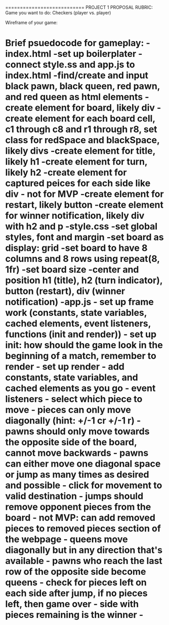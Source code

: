 ===========================
PROJECT 1 PROPOSAL RUBRIC:
Game you want to do:
    Checkers (player vs. player)

Wireframe of your game:


Brief psuedocode for gameplay:
    -index.html
        -set up boilerplater
        -connect style.ss and app.js to index.html
        -find/create and input black pawn, black queen, red pawn, and red queen as html elements
        -create element for board, likely div
        -create element for each board cell, c1 through c8 and r1 through r8, set class for redSpace and blackSpace, likely divs
        -create element for title, likely h1
        -create element for turn, likely h2
        -create element for captured peices for each side like div - not for MVP
        -create element for restart, likely button
        -create element for winner notification, likely div with h2 and p
    -style.css
        -set global styles, font and margin
        -set board as display: grid
        -set board to have 8 columns and 8 rows using repeat(8, 1fr)
        -set board size
        -center and position h1 (title), h2 (turn indicator), button (restart), div (winner notification)
    -app.js
        - set up frame work (constants, state variables, cached elements, event listeners, functions (init and render))
        - set up init: how should the game look in the beginning of a match, remember to render
        - set up render
        - add constants, state variables, and cached elements as you go
        - event listeners
            - select which piece to move
            - pieces can only move diagonally (hint: +/-1 cr +/-1 r)
            - pawns should only move towards the opposite side of the board, cannot move backwards
            - pawns can either move one diagonal space or jump as many times as desired and possible
            - click for movement to valid destination
            - jumps should remove opponent pieces from the board
            - not MVP: can add removed pieces to removed pieces section of the webpage
            - queens move diagonally but in any direction that's available
            - pawns who reach the last row of the opposite side become queens
            - check for pieces left on each side after jump, if no pieces left, then game over - side with pieces remaining is the winner
            - 
===========================